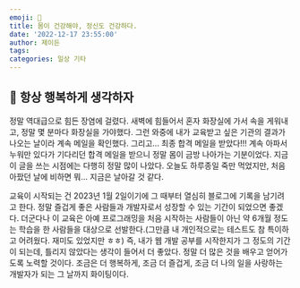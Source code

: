 ```yaml
---
emoji: 🌳
title: 몸이 건강해야, 정신도 건강하다.
date: '2022-12-17 23:55:00'
author: 제이든
tags:
categories: 일상 기타
---
```


## 🌳 항상 행복하게 생각하자

정말 역대급으로 힘든 장염에 걸렸다. 새벽에 힘들어서 혼자 화장실에 가서 속을 게워내고, 정말 몇 분마다 화장실을 가야했다. 그런 와중에 내가 교육받고 싶은 기관의
결과가 나오는 날이라 계속 메일을 확인했다. 그리고... 최종 합격 메일을 받았다!!! 계속 아파서 누워만 있다가 기다리던 합격 메일을 받으니 정말 몸이 금방 나아가는 기분이었다.
지금 이 글을 쓰는 시점에는 다행히 정말 많이 나았다. 오늘도 하루종일 죽만 먹었지만, 처음 아팠던 날에 비하면 뭐... 지금은 날아갈 것 같다. 

교육이 시작되는 건 2023년 1월 2일이기에 그 때부터 열심히 블로그에 기록을 남기려고 한다. 정말 즐겁게 좋은 사람들과 개발자로서 성장할 수 있는 기간이 되었으면 좋겠다.
더군다나 이 교육은 아예 프로그래밍을 처음 시작하는 사람들이 아닌 약 6개월 정도는 학습을 한 사람들을 대상으로 선발한다.(그만큼 내 개인적으로는 테스트도 참 특이하고 어려웠다. 재미도 있었지만 ㅎㅎ)
즉, 내가 웹 개발 공부를 시작한지가 그 정도의 기간이 되는데, 틀리지 않았다는 생각이 들어서 더 좋았다. 정말 더 많은 것을 배우고 얻어가도록 노력할 것이다.
조금은 더 행복하게, 조금 더 즐겁게, 조금 더 나의 일을 사랑하는 개발자가 되는 그 날까지 화이팅이다.

```toc

```

